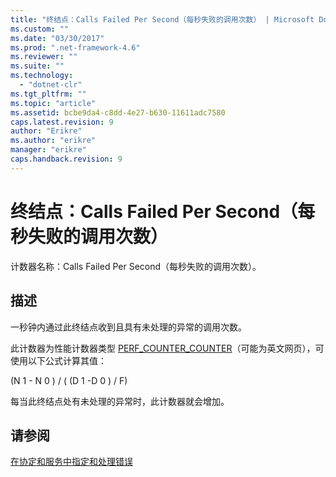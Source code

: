 ```yaml
---
title: "终结点：Calls Failed Per Second（每秒失败的调用次数） | Microsoft Docs"
ms.custom: ""
ms.date: "03/30/2017"
ms.prod: ".net-framework-4.6"
ms.reviewer: ""
ms.suite: ""
ms.technology: 
  - "dotnet-clr"
ms.tgt_pltfrm: ""
ms.topic: "article"
ms.assetid: bcbe9da4-c8dd-4e27-b630-11611adc7580
caps.latest.revision: 9
author: "Erikre"
ms.author: "erikre"
manager: "erikre"
caps.handback.revision: 9
---
```

# 终结点：Calls Failed Per Second（每秒失败的调用次数）
计数器名称：Calls Failed Per Second（每秒失败的调用次数）。  
  
## 描述  
 一秒钟内通过此终结点收到且具有未处理的异常的调用次数。  
  
 此计数器为性能计数器类型 [PERF\_COUNTER\_COUNTER](http://go.microsoft.com/fwlink/?LinkID=94649)（可能为英文网页），可使用以下公式计算其值：  
  
 \(N 1 \- N 0 \) \/ \( \(D 1 \-D 0 \) \/ F\)  
  
 每当此终结点处有未处理的异常时，此计数器就会增加。  
  
## 请参阅  
 [在协定和服务中指定和处理错误](../../../../../docs/framework/wcf/specifying-and-handling-faults-in-contracts-and-services.md)